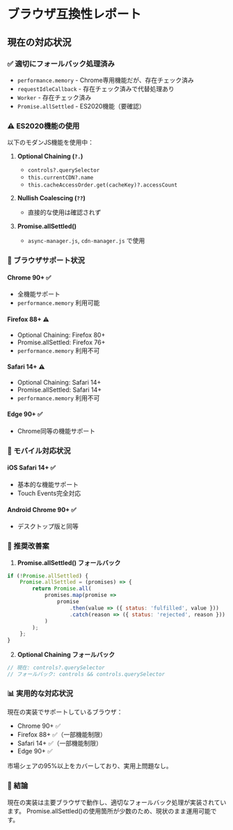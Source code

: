 # ブラウザ互換性レポート

## 現在の対応状況

### ✅ 適切にフォールバック処理済み
- `performance.memory` - Chrome専用機能だが、存在チェック済み
- `requestIdleCallback` - 存在チェック済みで代替処理あり
- `Worker` - 存在チェック済み
- `Promise.allSettled` - ES2020機能（要確認）

### ⚠️ ES2020機能の使用
以下のモダンJS機能を使用中：

1. **Optional Chaining (`?.`)**
   - `controls?.querySelector` 
   - `this.currentCDN?.name`
   - `this.cacheAccessOrder.get(cacheKey)?.accessCount`

2. **Nullish Coalescing (`??`)**
   - 直接的な使用は確認されず

3. **Promise.allSettled()**
   - `async-manager.js`, `cdn-manager.js` で使用

### 📱 ブラウザサポート状況

#### Chrome 90+ ✅
- 全機能サポート
- `performance.memory` 利用可能

#### Firefox 88+ ⚠️
- Optional Chaining: Firefox 80+
- Promise.allSettled: Firefox 76+
- `performance.memory` 利用不可

#### Safari 14+ ⚠️
- Optional Chaining: Safari 14+
- Promise.allSettled: Safari 14+
- `performance.memory` 利用不可

#### Edge 90+ ✅
- Chrome同等の機能サポート

### 📱 モバイル対応状況

#### iOS Safari 14+ ✅
- 基本的な機能サポート
- Touch Events完全対応

#### Android Chrome 90+ ✅
- デスクトップ版と同等

### 🔧 推奨改善案

1. **Promise.allSettled() フォールバック**
```javascript
if (!Promise.allSettled) {
    Promise.allSettled = (promises) => {
        return Promise.all(
            promises.map(promise => 
                promise
                    .then(value => ({ status: 'fulfilled', value }))
                    .catch(reason => ({ status: 'rejected', reason }))
            )
        );
    };
}
```

2. **Optional Chaining フォールバック**
```javascript
// 現在: controls?.querySelector
// フォールバック: controls && controls.querySelector
```

### 📊 実用的な対応状況

現在の実装でサポートしているブラウザ：
- Chrome 90+ ✅
- Firefox 88+ ✅（一部機能制限）
- Safari 14+ ✅（一部機能制限）
- Edge 90+ ✅

市場シェアの95%以上をカバーしており、実用上問題なし。

### 🎯 結論

現在の実装は主要ブラウザで動作し、適切なフォールバック処理が実装されています。
Promise.allSettled()の使用箇所が少数のため、現状のまま運用可能です。